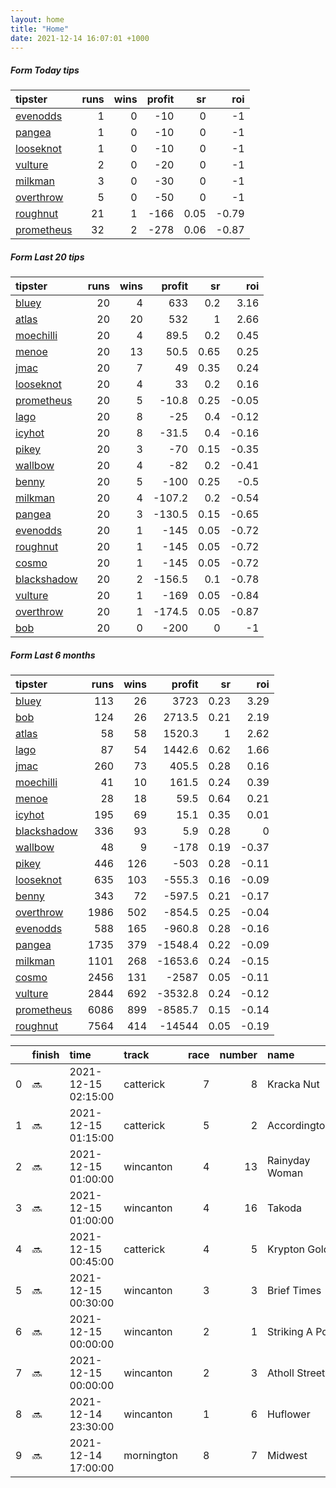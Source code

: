 ```yaml
---   
layout: home  
title: "Home"   
date: 2021-12-14 16:07:01 +1000  
---   
```



##### Form Today tips   

| tipster                                                       |   runs |   wins |   profit |   sr |   roi |
|:--------------------------------------------------------------|-------:|-------:|---------:|-----:|------:|
| [evenodds](https://mrwayneo.github.io/tips/evenodds.html)     |      1 |      0 |      -10 | 0    | -1    |
| [pangea](https://mrwayneo.github.io/tips/pangea.html)         |      1 |      0 |      -10 | 0    | -1    |
| [looseknot](https://mrwayneo.github.io/tips/looseknot.html)   |      1 |      0 |      -10 | 0    | -1    |
| [vulture](https://mrwayneo.github.io/tips/vulture.html)       |      2 |      0 |      -20 | 0    | -1    |
| [milkman](https://mrwayneo.github.io/tips/milkman.html)       |      3 |      0 |      -30 | 0    | -1    |
| [overthrow](https://mrwayneo.github.io/tips/overthrow.html)   |      5 |      0 |      -50 | 0    | -1    |
| [roughnut](https://mrwayneo.github.io/tips/roughnut.html)     |     21 |      1 |     -166 | 0.05 | -0.79 |
| [prometheus](https://mrwayneo.github.io/tips/prometheus.html) |     32 |      2 |     -278 | 0.06 | -0.87 |

##### Form Last 20 tips   

| tipster                                                         |   runs |   wins |   profit |   sr |   roi |
|:----------------------------------------------------------------|-------:|-------:|---------:|-----:|------:|
| [bluey](https://mrwayneo.github.io/tips/bluey.html)             |     20 |      4 |    633   | 0.2  |  3.16 |
| [atlas](https://mrwayneo.github.io/tips/atlas.html)             |     20 |     20 |    532   | 1    |  2.66 |
| [moechilli](https://mrwayneo.github.io/tips/moechilli.html)     |     20 |      4 |     89.5 | 0.2  |  0.45 |
| [menoe](https://mrwayneo.github.io/tips/menoe.html)             |     20 |     13 |     50.5 | 0.65 |  0.25 |
| [jmac](https://mrwayneo.github.io/tips/jmac.html)               |     20 |      7 |     49   | 0.35 |  0.24 |
| [looseknot](https://mrwayneo.github.io/tips/looseknot.html)     |     20 |      4 |     33   | 0.2  |  0.16 |
| [prometheus](https://mrwayneo.github.io/tips/prometheus.html)   |     20 |      5 |    -10.8 | 0.25 | -0.05 |
| [lago](https://mrwayneo.github.io/tips/lago.html)               |     20 |      8 |    -25   | 0.4  | -0.12 |
| [icyhot](https://mrwayneo.github.io/tips/icyhot.html)           |     20 |      8 |    -31.5 | 0.4  | -0.16 |
| [pikey](https://mrwayneo.github.io/tips/pikey.html)             |     20 |      3 |    -70   | 0.15 | -0.35 |
| [wallbow](https://mrwayneo.github.io/tips/wallbow.html)         |     20 |      4 |    -82   | 0.2  | -0.41 |
| [benny](https://mrwayneo.github.io/tips/benny.html)             |     20 |      5 |   -100   | 0.25 | -0.5  |
| [milkman](https://mrwayneo.github.io/tips/milkman.html)         |     20 |      4 |   -107.2 | 0.2  | -0.54 |
| [pangea](https://mrwayneo.github.io/tips/pangea.html)           |     20 |      3 |   -130.5 | 0.15 | -0.65 |
| [evenodds](https://mrwayneo.github.io/tips/evenodds.html)       |     20 |      1 |   -145   | 0.05 | -0.72 |
| [roughnut](https://mrwayneo.github.io/tips/roughnut.html)       |     20 |      1 |   -145   | 0.05 | -0.72 |
| [cosmo](https://mrwayneo.github.io/tips/cosmo.html)             |     20 |      1 |   -145   | 0.05 | -0.72 |
| [blackshadow](https://mrwayneo.github.io/tips/blackshadow.html) |     20 |      2 |   -156.5 | 0.1  | -0.78 |
| [vulture](https://mrwayneo.github.io/tips/vulture.html)         |     20 |      1 |   -169   | 0.05 | -0.84 |
| [overthrow](https://mrwayneo.github.io/tips/overthrow.html)     |     20 |      1 |   -174.5 | 0.05 | -0.87 |
| [bob](https://mrwayneo.github.io/tips/bob.html)                 |     20 |      0 |   -200   | 0    | -1    |

##### Form Last 6 months   

| tipster                                                         |   runs |   wins |   profit |   sr |   roi |
|:----------------------------------------------------------------|-------:|-------:|---------:|-----:|------:|
| [bluey](https://mrwayneo.github.io/tips/bluey.html)             |    113 |     26 |   3723   | 0.23 |  3.29 |
| [bob](https://mrwayneo.github.io/tips/bob.html)                 |    124 |     26 |   2713.5 | 0.21 |  2.19 |
| [atlas](https://mrwayneo.github.io/tips/atlas.html)             |     58 |     58 |   1520.3 | 1    |  2.62 |
| [lago](https://mrwayneo.github.io/tips/lago.html)               |     87 |     54 |   1442.6 | 0.62 |  1.66 |
| [jmac](https://mrwayneo.github.io/tips/jmac.html)               |    260 |     73 |    405.5 | 0.28 |  0.16 |
| [moechilli](https://mrwayneo.github.io/tips/moechilli.html)     |     41 |     10 |    161.5 | 0.24 |  0.39 |
| [menoe](https://mrwayneo.github.io/tips/menoe.html)             |     28 |     18 |     59.5 | 0.64 |  0.21 |
| [icyhot](https://mrwayneo.github.io/tips/icyhot.html)           |    195 |     69 |     15.1 | 0.35 |  0.01 |
| [blackshadow](https://mrwayneo.github.io/tips/blackshadow.html) |    336 |     93 |      5.9 | 0.28 |  0    |
| [wallbow](https://mrwayneo.github.io/tips/wallbow.html)         |     48 |      9 |   -178   | 0.19 | -0.37 |
| [pikey](https://mrwayneo.github.io/tips/pikey.html)             |    446 |    126 |   -503   | 0.28 | -0.11 |
| [looseknot](https://mrwayneo.github.io/tips/looseknot.html)     |    635 |    103 |   -555.3 | 0.16 | -0.09 |
| [benny](https://mrwayneo.github.io/tips/benny.html)             |    343 |     72 |   -597.5 | 0.21 | -0.17 |
| [overthrow](https://mrwayneo.github.io/tips/overthrow.html)     |   1986 |    502 |   -854.5 | 0.25 | -0.04 |
| [evenodds](https://mrwayneo.github.io/tips/evenodds.html)       |    588 |    165 |   -960.8 | 0.28 | -0.16 |
| [pangea](https://mrwayneo.github.io/tips/pangea.html)           |   1735 |    379 |  -1548.4 | 0.22 | -0.09 |
| [milkman](https://mrwayneo.github.io/tips/milkman.html)         |   1101 |    268 |  -1653.6 | 0.24 | -0.15 |
| [cosmo](https://mrwayneo.github.io/tips/cosmo.html)             |   2456 |    131 |  -2587   | 0.05 | -0.11 |
| [vulture](https://mrwayneo.github.io/tips/vulture.html)         |   2844 |    692 |  -3532.8 | 0.24 | -0.12 |
| [prometheus](https://mrwayneo.github.io/tips/prometheus.html)   |   6086 |    899 |  -8585.7 | 0.15 | -0.14 |
| [roughnut](https://mrwayneo.github.io/tips/roughnut.html)       |   7564 |    414 | -14544   | 0.05 | -0.19 |

|    | finish   | time                | track      |   race |   number | name            |   odds | tipster            |
|---:|:---------|:--------------------|:-----------|-------:|---------:|:----------------|-------:|:-------------------|
|  0 | :soon:   | 2021-12-15 02:15:00 | catterick  |      7 |        8 | Kracka Nut      |    7   | overthrow          |
|  1 | :soon:   | 2021-12-15 01:15:00 | catterick  |      5 |        2 | Accordingtogino |   15   | overthrow          |
|  2 | :soon:   | 2021-12-15 01:00:00 | wincanton  |      4 |       13 | Rainyday Woman  |    1.8 | overthrow          |
|  3 | :soon:   | 2021-12-15 01:00:00 | wincanton  |      4 |       16 | Takoda          |   17   | milkman            |
|  4 | :soon:   | 2021-12-15 00:45:00 | catterick  |      4 |        5 | Krypton Gold    |    3.9 | looseknot          |
|  5 | :soon:   | 2021-12-15 00:30:00 | wincanton  |      3 |        3 | Brief Times     |    2.7 | milkman            |
|  6 | :soon:   | 2021-12-15 00:00:00 | wincanton  |      2 |        1 | Striking A Pose |    3.4 | milkman            |
|  7 | :soon:   | 2021-12-15 00:00:00 | wincanton  |      2 |        3 | Atholl Street   |    6   | evenodds,overthrow |
|  8 | :soon:   | 2021-12-14 23:30:00 | wincanton  |      1 |        6 | Huflower        |    2.8 | overthrow          |
|  9 | :soon:   | 2021-12-14 17:00:00 | mornington |      8 |        7 | Midwest         |    2.3 | vulture,pangea     |